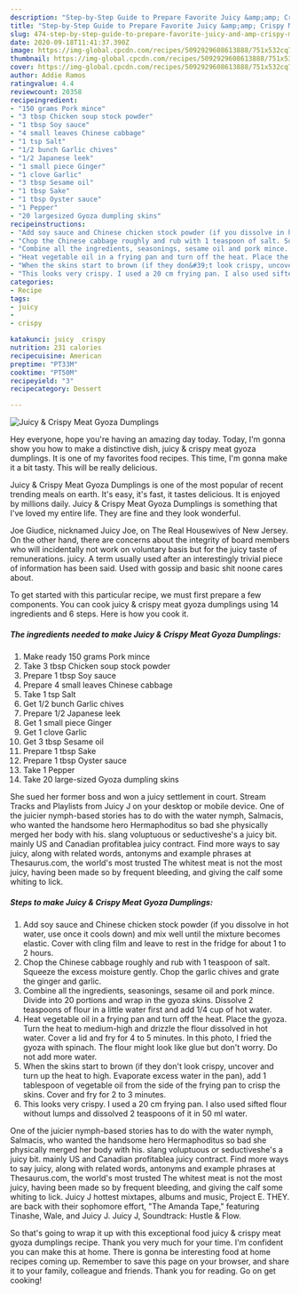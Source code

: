 ```yaml
---
description: "Step-by-Step Guide to Prepare Favorite Juicy &amp;amp; Crispy Meat Gyoza Dumplings"
title: "Step-by-Step Guide to Prepare Favorite Juicy &amp;amp; Crispy Meat Gyoza Dumplings"
slug: 474-step-by-step-guide-to-prepare-favorite-juicy-and-amp-crispy-meat-gyoza-dumplings
date: 2020-09-18T11:41:37.390Z
image: https://img-global.cpcdn.com/recipes/5092929608613888/751x532cq70/juicy-crispy-meat-gyoza-dumplings-recipe-main-photo.jpg
thumbnail: https://img-global.cpcdn.com/recipes/5092929608613888/751x532cq70/juicy-crispy-meat-gyoza-dumplings-recipe-main-photo.jpg
cover: https://img-global.cpcdn.com/recipes/5092929608613888/751x532cq70/juicy-crispy-meat-gyoza-dumplings-recipe-main-photo.jpg
author: Addie Ramos
ratingvalue: 4.4
reviewcount: 20358
recipeingredient:
- "150 grams Pork mince"
- "3 tbsp Chicken soup stock powder"
- "1 tbsp Soy sauce"
- "4 small leaves Chinese cabbage"
- "1 tsp Salt"
- "1/2 bunch Garlic chives"
- "1/2 Japanese leek"
- "1 small piece Ginger"
- "1 clove Garlic"
- "3 tbsp Sesame oil"
- "1 tbsp Sake"
- "1 tbsp Oyster sauce"
- "1 Pepper"
- "20 largesized Gyoza dumpling skins"
recipeinstructions:
- "Add soy sauce and Chinese chicken stock powder (if you dissolve in hot water, use once it cools down) and mix well until the mixture becomes elastic. Cover with cling film and leave to rest in the fridge for about 1 to 2 hours."
- "Chop the Chinese cabbage roughly and rub with 1 teaspoon of salt. Squeeze the excess moisture gently. Chop the garlic chives and grate the ginger and garlic."
- "Combine all the ingredients, seasonings, sesame oil and pork mince. Divide into 20 portions and wrap in the gyoza skins. Dissolve 2 teaspoons of flour in a little water first and add 1/4 cup of hot water."
- "Heat vegetable oil in a frying pan and turn off the heat. Place the gyoza. Turn the heat to medium-high and drizzle the flour dissolved in hot water. Cover a lid and fry for 4 to 5 minutes. In this photo, I fried the gyoza with spinach. The flour might look like glue but don&#39;t worry. Do not add more water."
- "When the skins start to brown (if they don&#39;t look crispy, uncover and turn up the heat to high. Evaporate excess water in the pan), add 1 tablespoon of vegetable oil from the side of the frying pan to crisp the skins. Cover and fry for 2 to 3 minutes."
- "This looks very crispy. I used a 20 cm frying pan. I also used sifted flour without lumps and dissolved 2 teaspoons of it in 50 ml water."
categories:
- Recipe
tags:
- juicy
- 
- crispy

katakunci: juicy  crispy 
nutrition: 231 calories
recipecuisine: American
preptime: "PT33M"
cooktime: "PT50M"
recipeyield: "3"
recipecategory: Dessert

---
```



![Juicy &amp; Crispy Meat Gyoza Dumplings](https://img-global.cpcdn.com/recipes/5092929608613888/751x532cq70/juicy-crispy-meat-gyoza-dumplings-recipe-main-photo.jpg)

Hey everyone, hope you're having an amazing day today. Today, I'm gonna show you how to make a distinctive dish, juicy &amp; crispy meat gyoza dumplings. It is one of my favorites food recipes. This time, I'm gonna make it a bit tasty. This will be really delicious.

Juicy &amp; Crispy Meat Gyoza Dumplings is one of the most popular of recent trending meals on earth. It's easy, it's fast, it tastes delicious. It is enjoyed by millions daily. Juicy &amp; Crispy Meat Gyoza Dumplings is something that I've loved my entire life. They are fine and they look wonderful.

Joe Giudice, nicknamed Juicy Joe, on The Real Housewives of New Jersey. On the other hand, there are concerns about the integrity of board members who will incidentally not work on voluntary basis but for the juicy taste of remunerations. juicy. A term usually used after an interestingly trivial piece of information has been said. Used with gossip and basic shit noone cares about.


To get started with this particular recipe, we must first prepare a few components. You can cook juicy &amp; crispy meat gyoza dumplings using 14 ingredients and 6 steps. Here is how you cook it.

<!--inarticleads1-->

##### The ingredients needed to make Juicy &amp; Crispy Meat Gyoza Dumplings:

1. Make ready 150 grams Pork mince
1. Take 3 tbsp Chicken soup stock powder
1. Prepare 1 tbsp Soy sauce
1. Prepare 4 small leaves Chinese cabbage
1. Take 1 tsp Salt
1. Get 1/2 bunch Garlic chives
1. Prepare 1/2 Japanese leek
1. Get 1 small piece Ginger
1. Get 1 clove Garlic
1. Get 3 tbsp Sesame oil
1. Prepare 1 tbsp Sake
1. Prepare 1 tbsp Oyster sauce
1. Take 1 Pepper
1. Take 20 large-sized Gyoza dumpling skins


She sued her former boss and won a juicy settlement in court. Stream Tracks and Playlists from Juicy J on your desktop or mobile device. One of the juicier nymph-based stories has to do with the water nymph, Salmacis, who wanted the handsome hero Hermaphoditus so bad she physically merged her body with his. slang voluptuous or seductiveshe&#39;s a juicy bit. mainly US and Canadian profitablea juicy contract. Find more ways to say juicy, along with related words, antonyms and example phrases at Thesaurus.com, the world&#39;s most trusted The whitest meat is not the most juicy, having been made so by frequent bleeding, and giving the calf some whiting to lick. 

<!--inarticleads2-->

##### Steps to make Juicy &amp; Crispy Meat Gyoza Dumplings:

1. Add soy sauce and Chinese chicken stock powder (if you dissolve in hot water, use once it cools down) and mix well until the mixture becomes elastic. Cover with cling film and leave to rest in the fridge for about 1 to 2 hours.
1. Chop the Chinese cabbage roughly and rub with 1 teaspoon of salt. Squeeze the excess moisture gently. Chop the garlic chives and grate the ginger and garlic.
1. Combine all the ingredients, seasonings, sesame oil and pork mince. Divide into 20 portions and wrap in the gyoza skins. Dissolve 2 teaspoons of flour in a little water first and add 1/4 cup of hot water.
1. Heat vegetable oil in a frying pan and turn off the heat. Place the gyoza. Turn the heat to medium-high and drizzle the flour dissolved in hot water. Cover a lid and fry for 4 to 5 minutes. In this photo, I fried the gyoza with spinach. The flour might look like glue but don&#39;t worry. Do not add more water.
1. When the skins start to brown (if they don&#39;t look crispy, uncover and turn up the heat to high. Evaporate excess water in the pan), add 1 tablespoon of vegetable oil from the side of the frying pan to crisp the skins. Cover and fry for 2 to 3 minutes.
1. This looks very crispy. I used a 20 cm frying pan. I also used sifted flour without lumps and dissolved 2 teaspoons of it in 50 ml water.


One of the juicier nymph-based stories has to do with the water nymph, Salmacis, who wanted the handsome hero Hermaphoditus so bad she physically merged her body with his. slang voluptuous or seductiveshe&#39;s a juicy bit. mainly US and Canadian profitablea juicy contract. Find more ways to say juicy, along with related words, antonyms and example phrases at Thesaurus.com, the world&#39;s most trusted The whitest meat is not the most juicy, having been made so by frequent bleeding, and giving the calf some whiting to lick. Juicy J hottest mixtapes, albums and music, Project E. THEY. are back with their sophomore effort, &#34;The Amanda Tape,&#34; featuring Tinashe, Wale, and Juicy J. Juicy J, Soundtrack: Hustle &amp; Flow. 

So that's going to wrap it up with this exceptional food juicy &amp; crispy meat gyoza dumplings recipe. Thank you very much for your time. I'm confident you can make this at home. There is gonna be interesting food at home recipes coming up. Remember to save this page on your browser, and share it to your family, colleague and friends. Thank you for reading. Go on get cooking!
